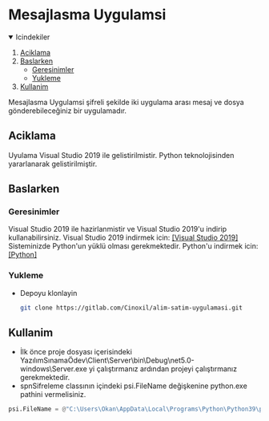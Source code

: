 

# Mesajlasma Uygulamsi

<!-- Icindekiler -->
<details open="open">
  <summary>Icindekiler</summary>
  <ol>
    <li><a href="#aciklama">Aciklama</a></li>
    <li>
      <a href="#baslarken">Baslarken</a>
      <ul>
        <li><a href="#geresinimler">Geresinimler</a></li>
        <li><a href="#yukleme">Yukleme</a></li>
      </ul>
    </li>
    <li><a href="#kullanim">Kullanim</a></li>
  </ol>
</details>    

Mesajlasma Uygulamsi şifreli şekilde iki uygulama arası mesaj ve dosya gönderebileceğiniz bir uygulamadır.

## Aciklama
Uyulama Visual Studio 2019 ile gelistirilmistir. Python teknolojisinden yararlanarak gelistirilmiştir.

## Baslarken

### Geresinimler

Visual Studio 2019 ile hazirlanmistir ve Visual Studio 2019'u indirip kullanabilirsiniz. Visual Studio 2019 indirmek icin: [[Visual Studio 2019]](https://visualstudio.microsoft.com/tr/downloads/)
Sisteminizde Python'un yüklü olması gerekmektedir. Python'u indirmek icin: [[Python]](https://www.python.org/downloads/)

### Yukleme
* Depoyu klonlayin
   ```sh
   git clone https://gitlab.com/Cinoxil/alim-satim-uygulamasi.git
   ```

## Kullanim
* İlk önce proje dosyası içerisindeki YazılımSınamaÖdev\Client\Server\bin\Debug\net5.0-windows\Server.exe yi çalıştırmanız ardından projeyi çalıştırmanız gerekmektedir.
* spnSifreleme classının içindeki psi.FileName değişkenine python.exe pathini vermelisiniz.
```python
psi.FileName = @"C:\Users\Okan\AppData\Local\Programs\Python\Python39\python.exe";
```
